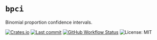 # `bpci`

Binomial proportion confidence intervals.

[![Crates.io](https://img.shields.io/crates/v/bpci)](https://crates.io/crates/bpci)
[![Last commit](https://img.shields.io/github/last-commit/eigenein/bpci)](https://github.com/eigenein/bpci/commits/master)
[![GitHub Workflow Status](https://img.shields.io/github/workflow/status/eigenein/bpci/Check)](https://github.com/eigenein/bpci/actions)
![License: MIT](https://img.shields.io/crates/l/bpci)
